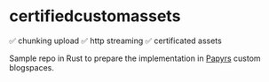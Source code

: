 # certifiedcustomassets

✅ chunking upload
✅ http streaming
✅ certificated assets

Sample repo in Rust to prepare the implementation in [Papyrs](https://papy.rs) custom blogspaces.
